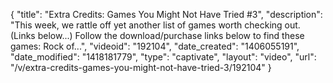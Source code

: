 {
    "title": "Extra Credits: Games You Might Not Have Tried #3",
    "description": "This week, we rattle off yet another list of games worth checking out. (Links below...) Follow the download\/purchase links below to find these games: Rock of...",
    "videoid": "192104",
    "date_created": "1406055191",
    "date_modified": "1418181779",
    "type": "captivate",
    "layout": "video",
    "url": "\/v\/extra-credits-games-you-might-not-have-tried-3\/192104"
}